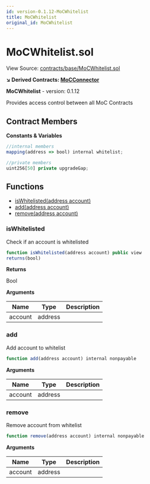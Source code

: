 ```yaml
---
id: version-0.1.12-MoCWhitelist
title: MoCWhitelist
original_id: MoCWhitelist
---
```


# MoCWhitelist.sol

View Source: [contracts/base/MoCWhitelist.sol](../../contracts/base/MoCWhitelist.sol)

**↘ Derived Contracts: [MoCConnector](MoCConnector.md)**

**MoCWhitelist** - version: 0.1.12

Provides access control between all MoC Contracts

## Contract Members
**Constants & Variables**

```js
//internal members
mapping(address => bool) internal whitelist;

//private members
uint256[50] private upgradeGap;

```

## Functions

- [isWhitelisted(address account)](#iswhitelisted)
- [add(address account)](#add)
- [remove(address account)](#remove)

### isWhitelisted

Check if an account is whitelisted

```js
function isWhitelisted(address account) public view
returns(bool)
```

**Returns**

Bool

**Arguments**

| Name        | Type           | Description  |
| ------------- |------------- | -----|
| account | address |  | 

### add

Add account to whitelist

```js
function add(address account) internal nonpayable
```

**Arguments**

| Name        | Type           | Description  |
| ------------- |------------- | -----|
| account | address |  | 

### remove

Remove account from whitelist

```js
function remove(address account) internal nonpayable
```

**Arguments**

| Name        | Type           | Description  |
| ------------- |------------- | -----|
| account | address |  | 

